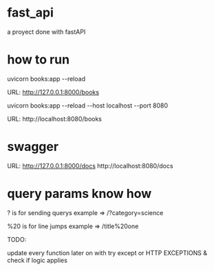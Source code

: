 # fast_api
a proyect done with fastAPI

# how to run
uvicorn books:app --reload

URL: http://127.0.0.1:8000/books

uvicorn books:app --reload --host localhost --port 8080

URL: http://localhost:8080/books

# swagger

URL: http://127.0.0.1:8000/docs
     http://localhost:8080/docs


# query params know how

? is for sending querys
example => /?category=science

%20 is for line jumps
example => /title%20one



TODO:

update every function later on with try except or HTTP EXCEPTIONS &
check if logic applies